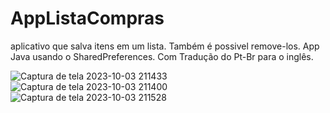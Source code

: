 # AppListaCompras
aplicativo que salva itens em um lista. Também é possivel remove-los.
App Java usando o SharedPreferences.
Com Tradução do Pt-Br para o inglês.
 
![Captura de tela 2023-10-03 211433](https://github.com/VeSmaha/AppListaCompras/assets/105559191/451dc219-6487-498f-834f-e1e35ec65d53)
![Captura de tela 2023-10-03 211400](https://github.com/VeSmaha/AppListaCompras/assets/105559191/3e62f002-efcd-4338-a5f5-4aec1ff1e0cd)
![Captura de tela 2023-10-03 211528](https://github.com/VeSmaha/AppListaCompras/assets/105559191/cb72c8b7-9de2-4f5e-97ce-2d97be502355)
